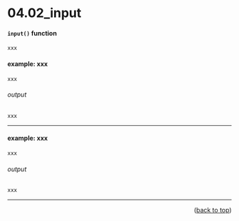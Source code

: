 <a name="topage"></a>

# 04.02_input


#### `input()` function

```
xxx
```

#### example: xxx

```
xxx
```

###### output
```
xxx
```

----

#### example: xxx

```
xxx
```

###### output

```
xxx
```




----

<p align="right">(<a href="#topage">back to top</a>)</p>
<br/>
